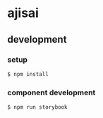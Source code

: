ajisai
====

## development

### setup
```bash
$ npm install
```

### component development
```bash
$ npm run storybook
```

